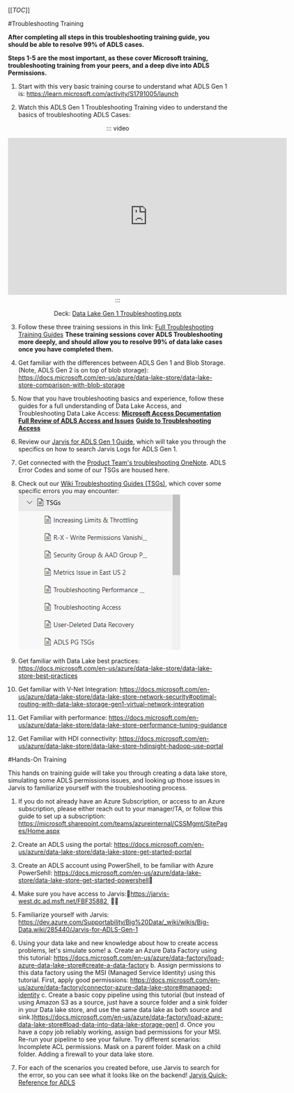 
[[_TOC_]]

#Troubleshooting Training

**After completing all steps in this troubleshooting training guide, you should be able to resolve 99% of ADLS cases.**

**Steps 1-5 are the most important, as these cover Microsoft training, troubleshooting training from your peers, and a deep dive into ADLS Permissions.**

1. Start with this very basic training course to understand what ADLS Gen 1 is: 
    https://learn.microsoft.com/activity/S1791005/launch 

2. Watch this ADLS Gen 1 Troubleshooting Training video to understand the basics of troubleshooting ADLS Cases:

<center>

::: video
<iframe width="640" height="360" src="https://msit.microsoftstream.com/embed/video/7fa6730b-ef4f-4793-9e9c-2cfcb2f2ae6a?autoplay=false&amp;showinfo=true" allowfullscreen style="border:none;"></iframe>
:::

Deck: [Data Lake Gen 1 Troubleshooting.pptx](/.attachments/Data%20Lake%20Gen%201%20Troubleshooting-676e6d73-0729-4173-9dfb-51ac20387b1a.pptx)
</center> 

3. Follow these three training sessions in this link:
[Full Troubleshooting Training Guides](https://microsofteur.sharepoint.com/teams/WWDataMovement/Shared%20Documents/Forms/AllItems.aspx?id=%2Fteams%2FWWDataMovement%2FShared%20Documents%2FGeneral%2FADLS%20Gen1%20Training&p=true&originalPath=aHR0cHM6Ly9taWNyb3NvZnRldXIuc2hhcmVwb2ludC5jb20vOmY6L3QvV1dEYXRhTW92ZW1lbnQvRXFZczB6T2F4b2RJalRNbUtPcjloa1lCUkltbVhiMmlXT3hhQnM1eEpXeUxWQT9ydGltZT03Qk5FUUhrNDJFZw)
**These training sessions cover ADLS Troubleshooting more deeply, and should allow you to resolve 99% of data lake cases once you have completed them.**

4. Get familiar with the differences between ADLS Gen 1 and Blob Storage. (Note, ADLS Gen 2 is on top of blob storage): https://docs.microsoft.com/en-us/azure/data-lake-store/data-lake-store-comparison-with-blob-storage

5. Now that you have troubleshooting basics and experience, follow these guides for a full understanding of Data Lake Access, and Troubleshooting Data Lake Access:
**[Microsoft Access Documentation](https://docs.microsoft.com/en-us/azure/data-lake-store/data-lake-store-security-overview)**
**[Full Review of ADLS Access and Issues](https://dev.azure.com/Supportability/Big%20Data/_wiki/wikis/Big-Data.wiki/280882/Access-Control-Overview)** 
**[Guide to Troubleshooting Access](https://dev.azure.com/Supportability/Big%20Data/_wiki/wikis/Big-Data.wiki/280901/Troubleshooting-Access)**

6. Review our [Jarvis for ADLS Gen 1 Guide](https://dev.azure.com/Supportability/Big%20Data/_wiki/wikis/Big-Data.wiki/285440/Jarvis-for-ADLS-Gen-1), which will take you through the specifics on how to search Jarvis Logs for ADLS Gen 1.

6. Get connected with the [Product Team's troubleshooting OneNote]( https://microsoft.sharepoint.com/teams/ADLSGen1-CSSCollaboration/_layouts/15/Doc.aspx?sourcedoc={f47ad678-9d0c-4766-8a17-691ca6564b93}&action=edit&wd=target%28Supportability%20OneNote.one%7Cdffd0533-ef7f-4504-a41b-5e36641307b5%2FADLS%20Gen1%20Support%20Topics%5C%2FCommon%20Solutions%5C%2FScoping%20Questions%7Ca2c9949d-0899-43d4-9151-4466f73b4cd6%2F%29). ADLS Error Codes and some of our TSGs are housed here.

8. Check out our [Wiki Troubleshooting Guides (TSGs)](https://dev.azure.com/Supportability/Big%20Data/_wiki/wikis/Big-Data.wiki/276255/TSGs), which cover some specific errors you may encounter:
![image.png](/.attachments/image-7174168f-604e-4204-8fd7-039c69af7440.png)

	
7. Get familiar with Data Lake best practices: https://docs.microsoft.com/en-us/azure/data-lake-store/data-lake-store-best-practices


8. Get familiar with V-Net Integration: https://docs.microsoft.com/en-us/azure/data-lake-store/data-lake-store-network-security#optimal-routing-with-data-lake-storage-gen1-virtual-network-integration

	
9. Get Familiar with performance: https://docs.microsoft.com/en-us/azure/data-lake-store/data-lake-store-performance-tuning-guidance

	
10. Get Familiar with HDI connectivity: https://docs.microsoft.com/en-us/azure/data-lake-store/data-lake-store-hdinsight-hadoop-use-portal



#Hands-On Training

This hands on training guide will take you through creating a data lake store, simulating some ADLS permissions issues, and looking up those issues in Jarvis to familiarize yourself with the troubleshooting process.

1. If you do not already have an Azure Subscription, or access to an Azure subscription, please either reach out to your manager/TA, or follow this guide to set up a subscription: https://microsoft.sharepoint.com/teams/azureinternal/CSSMgmt/SitePages/Home.aspx

2. Create an ADLS using the portal: 
   https://docs.microsoft.com/en-us/azure/data-lake-store/data-lake-store-get-started-portal
	
3. Create an ADLS account using PowerShell, to be familiar with Azure PowerSehll: https://docs.microsoft.com/en-us/azure/data-lake-store/data-lake-store-get-started-powershell
	
4. Make sure you have access to Jarvis:https://jarvis-west.dc.ad.msft.net/FBF35882  

5. Familiarize yourself with Jarvis: https://dev.azure.com/Supportability/Big%20Data/_wiki/wikis/Big-Data.wiki/285440/Jarvis-for-ADLS-Gen-1
	
7. Using your data lake and new knowledge about how to create access problems, let's simulate some!
a. Create an Azure Data Factory using this tutorial: https://docs.microsoft.com/en-us/azure/data-factory/load-azure-data-lake-store#create-a-data-factory
b. Assign permissions to this data factory using the MSI (Managed Service Identity) using this tutorial. First, apply good permissions: https://docs.microsoft.com/en-us/azure/data-factory/connector-azure-data-lake-store#managed-identity
c. Create a basic copy pipeline using this tutorial (but instead of using Amazon S3 as a source, just have a source folder and a sink folder in your Data lake store, and use the same data lake as both source and sink.)https://docs.microsoft.com/en-us/azure/data-factory/load-azure-data-lake-store#load-data-into-data-lake-storage-gen1
d. Once you have a copy job reliably working, assign bad permissions for your MSI. Re-run your pipeline to see your failure. Try different scenarios:
Incomplete ACL permissions.
Mask on a parent folder.
Mask on a child folder.
Adding a firewall to your data lake store.

8. For each of the scenarios you created before, use Jarvis to search for the error, so you can see what it looks like on the backend!
   [Jarvis Quick-Reference for ADLS](https://dev.azure.com/Supportability/Big%20Data/_wiki/wikis/Big-Data.wiki/285440/Jarvis-for-ADLS-Gen-1?anchor=quick-reference-for-getting-started-with-jarvis-for-adls)

